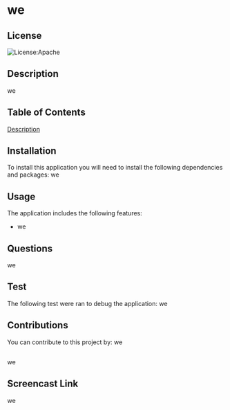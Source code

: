 # we
## License
![License:Apache](https://img.shields.io/badge/license-Apache%202.0-yellowgreen)



## Description
we



## Table of Contents
[Description](#description)



## Installation 
To install this application you will need to install the following dependencies and packages:
we



## Usage
The application includes the following features:
* we



## Questions
we  



## Test
The following test were ran to debug the application:
we


## Contributions
You can contribute to this project by:
we




## 
we

## Screencast Link
we

